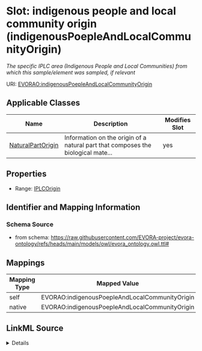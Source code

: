 

# Slot: indigenous people and local community origin (indigenousPoepleAndLocalCommunityOrigin)


_The specific IPLC area (Indigenous People and Local Communities) from which this sample/element was sampled, if relevant_





URI: [EVORAO:indigenousPoepleAndLocalCommunityOrigin](https://raw.githubusercontent.com/EVORA-project/evora-ontology/refs/heads/main/models/owl/evora_ontology.owl.ttl#indigenousPoepleAndLocalCommunityOrigin)



<!-- no inheritance hierarchy -->





## Applicable Classes

| Name | Description | Modifies Slot |
| --- | --- | --- |
| [NaturalPartOrigin](NaturalPartOrigin.md) | Information on the origin of a natural part that composes the biological mate... |  yes  |







## Properties

* Range: [IPLCOrigin](IPLCOrigin.md)





## Identifier and Mapping Information







### Schema Source


* from schema: https://raw.githubusercontent.com/EVORA-project/evora-ontology/refs/heads/main/models/owl/evora_ontology.owl.ttl#




## Mappings

| Mapping Type | Mapped Value |
| ---  | ---  |
| self | EVORAO:indigenousPoepleAndLocalCommunityOrigin |
| native | EVORAO:indigenousPoepleAndLocalCommunityOrigin |




## LinkML Source

<details>
```yaml
name: indigenousPoepleAndLocalCommunityOrigin
description: The specific IPLC area (Indigenous People and Local Communities) from
  which this sample/element was sampled, if relevant
title: indigenous people and local community origin
from_schema: https://raw.githubusercontent.com/EVORA-project/evora-ontology/refs/heads/main/models/owl/evora_ontology.owl.ttl#
rank: 1000
alias: indigenousPoepleAndLocalCommunityOrigin
domain_of:
- NaturalPartOrigin
range: IPLCOrigin
required: false
multivalued: false

```
</details>